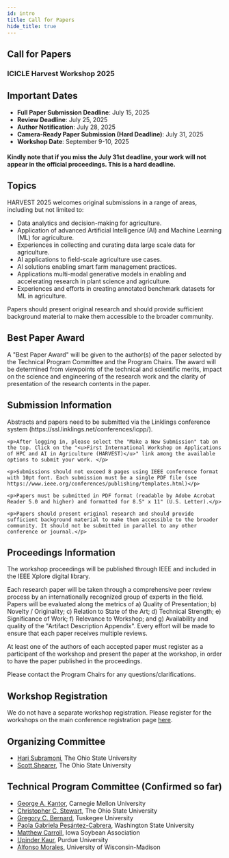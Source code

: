 ```yaml
---
id: intro
title: Call for Papers
hide_title: true
---
```


<!-- ---
id: cfp
title: Call for Papers
hide_title: true
sidebar_position: 2
--- -->



<div class="centered-container">

<div class="workshop-container">

  <!-- Header Section -->
  <div class="workshop-section">
    <h2 class="section-title">Call for Papers</h2>
    <h3>ICICLE Harvest Workshop 2025</h3>
  </div>

  <!-- Dates Section -->
  <div class="workshop-section">
    <h2 class="section-title">Important Dates</h2>
    <ul>
      <li><strong>Full Paper Submission Deadline</strong>: July 15, 2025</li>
      <li><strong>Review Deadline</strong>: July 25, 2025</li>
      <li><strong>Author Notification</strong>: July 28, 2025</li>
      <li><strong>Camera-Ready Paper Submission (Hard Deadline)</strong>: July 31, 2025</li>
      <li><strong>Workshop Date</strong>: September 9-10, 2025</li>
    </ul>
    <h4>Kindly note that if you miss the July 31st deadline, your work will not appear in the official proceedings. This is a hard deadline.</h4>
  </div>

  <div class="workshop-section">
    <h2 class="section-title">Topics</h2>
    <p>HARVEST 2025 welcomes original submissions in a range of areas, including but not limited to:</p>
    <ul>
      <li>Data analytics and decision-making for agriculture.</li>
      <li>Application of advanced Artificial Intelligence (AI) and Machine Learning (ML) for agriculture.</li>
      <li>Experiences in collecting and curating data large scale data for agriculture.</li>
      <li>AI applications to field-scale agriculture use cases.</li>
      <li>AI solutions enabling smart farm management practices.</li>
      <li>Applications multi-modal generative models in enabling and accelerating research in plant science and agriculture.</li>
      <li>Experiences and efforts in creating annotated benchmark datasets for ML in agriculture.</li>
    </ul>
    <p>Papers should present original research and should provide sufficient background material to make them accessible to the broader community.</p>
  </div>

  <div class="workshop-section">
    <h2 class="section-title">Best Paper Award</h2>
    <p>A "Best Paper Award" will be given to the author(s) of the paper selected by the Technical Program Committee and the Program Chairs. The award will be determined from viewpoints of the technical and scientific merits, impact on the science and engineering of the research work and the clarity of presentation of the research contents in the paper.</p>
  </div>

  <!-- Themes Section
  <div class="workshop-section">
    <h2 class="section-title">Workshop Themes</h2>
    <ul>
      <li>TBD</li>
    </ul>
  </div> -->

  <!-- Submission Information -->
  <div class="workshop-section">
    <h2 class="section-title">Submission Information</h2>
    <p>Abstracts and papers need to be submitted via the Linklings conference system (https://ssl.linklings.net/conferences/icpp/). </p>

    <p>After logging in, please select the "Make a New Submission" tab on the top. Click on the "<u>First International Workshop on Applications of HPC and AI in Agriculture (HARVEST)</u>" link among the available options to submit your work. </p>

    <p>Submissions should not exceed 8 pages using IEEE conference format with 10pt font. Each submission must be a single PDF file (see https://www.ieee.org/conferences/publishing/templates.html)</p>

    <p>Papers must be submitted in PDF format (readable by Adobe Acrobat Reader 5.0 and higher) and formatted for 8.5" x 11" (U.S. Letter).</p>

    <p>Papers should present original research and should provide sufficient background material to make them accessible to the broader community. It should not be submitted in parallel to any other conference or journal.</p>
  </div>

  <!-- Proceedings Information -->
  <div class="workshop-section">
    <h2 class="section-title">Proceedings Information</h2>
    <p>The workshop proceedings will be published through IEEE and included in the IEEE Xplore digital library. </p>
    <p>Each research paper will be taken through a comprehensive peer review process by an internationally recognized group of experts in the field. Papers will be evaluated along the metrics of a) Quality of Presentation; b) Novelty / Originality; c) Relation to State of the Art; d) Technical Strength; e) Significance of Work; f) Relevance to Workshop; and g) Availability and quality of the "Artifact Description Appendix". Every effort will be made to ensure that each paper receives multiple reviews. </p>
    <p>At least one of the authors of each accepted paper must register as a participant of the workshop and present the paper at the workshop, in order to have the paper published in the proceedings. </p>
    <p>Please contact the Program Chairs for any questions/clarifications.</p>
  </div>
  <!-- Workshop Registration -->
  <div class="workshop-section">
    <h2 class="section-title">Workshop Registration</h2>
    <p>We do not have a separate workshop registration. Please register for the workshops on the main conference registration page <a href="https://icpp2025.sdsc.edu/registration">here</a>. </p>
  </div>
  <!-- Submission Guidelines Section
  <div class="workshop-section">
    <h2 class="section-title">Submission Guidelines</h2>
    <ol>
      <li><strong>Format</strong>: TBD</li>
      <li><strong>Submission Site</strong>: TBD</li>
      <li><strong>Review</strong>: TBD</li>
    </ol>
  </div> -->
  <!-- Workshop Chairs -->
    <div class="workshop-section">
      <h2 class="section-title">Organizing Committee</h2>
      <ul>
        <li><a href="https://cse.osu.edu/people/subramoni.1">Hari Subramoni</a>, The Ohio State University</li>
        <li><a href="https://fabe.osu.edu/our-people/scott-shearer">Scott Shearer</a>, The Ohio State University</li>
      </ul>
    </div>  
    <!-- Technical Program Committee -->
    <div class="workshop-section">
    <h2 class="section-title">Technical Program Committee (Confirmed so far)</h2>
    <ul>
      <li><a href="https://www.cmu.edu/news/experts/georgea.kantor">George A. Kantor</a>, Carnegie Mellon University</li>
      <li><a href="https://cse.osu.edu/people/stewart.962">Christopher C. Stewart</a>, The Ohio State University</li>
      <li><a href="https://www.tuskegee.edu/programs-courses/colleges-schools/caens/daes/contact-us/daes-faculty/bernard-gregory">Gregory C. Bernard</a>, Tuskegee University </li>
      <li><a href="https://paolagpesantezc.wixsite.com/paolapesantezcabrera">Paola Gabriela Pesántez-Cabrera</a>, Washington State University</li>
      <li><a href="https://www.iasoybeans.com/about/staff-listing/matthew-carroll">Matthew Carroll</a>, Iowa Soybean Association</li>
      <li><a href="https://ag.purdue.edu/directory/kauru">Upinder Kaur</a>, Purdue University</li>
      <li><a href="https://dpla.wisc.edu/staff/alfonso-morales/">Alfonso Morales</a>, University of Wisconsin-Madison</li>
    </ul>
  </div>

</div>
</div>